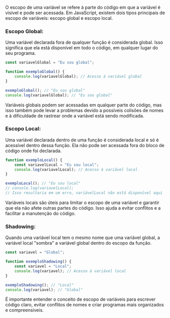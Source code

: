 O escopo de uma variável se refere à parte do código em que a variável é visível e pode ser acessada. Em JavaScript, existem dois tipos principais de escopo de variáveis: escopo global e escopo local.
### Escopo Global:

Uma variável declarada fora de qualquer função é considerada global. Isso significa que ela está disponível em todo o código, em qualquer lugar do seu programa.

```javascript
const variavelGlobal = "Eu sou global";

function exemploGlobal() {
    console.log(variavelGlobal); // Acesso à variável global
}

exemploGlobal(); // "Eu sou global"
console.log(variavelGlobal); // "Eu sou global"
```

Variáveis globais podem ser acessadas em qualquer parte do código, mas isso também pode levar a problemas devido a possíveis colisões de nomes e à dificuldade de rastrear onde a variável está sendo modificada.

### Escopo Local:

Uma variável declarada dentro de uma função é considerada local e só é acessível dentro dessa função. Ela não pode ser acessada fora do bloco de código onde foi declarada.

```javascript
function exemploLocal() {
    const variavelLocal = "Eu sou local";
    console.log(variavelLocal); // Acesso à variável local
}

exemploLocal(); // "Eu sou local"
// console.log(variavelLocal); 
// Isso resultaria em um erro, variávelLocal não está disponível aqui
```

Variáveis locais são úteis para limitar o escopo de uma variável e garantir que ela não afete outras partes do código. Isso ajuda a evitar conflitos e a facilitar a manutenção do código.

### Shadowing:

Quando uma variável local tem o mesmo nome que uma variável global, a variável local "sombra" a variável global dentro do escopo da função.

```javascript
const variavel = "Global";

function exemploShadowing() {
    const variavel = "Local";
    console.log(variavel); // Acesso à variável local
}

exemploShadowing(); // "Local"
console.log(variavel); // "Global"
```

É importante entender o conceito de escopo de variáveis para escrever código claro, evitar conflitos de nomes e criar programas mais organizados e compreensíveis.